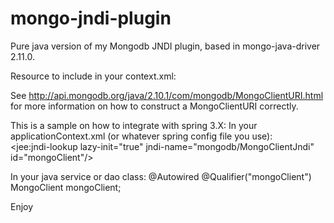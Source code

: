 mongo-jndi-plugin
=================

Pure java version of my Mongodb JNDI plugin, based in mongo-java-driver 2.11.0.

Resource to include in your context.xml:
<Resource name="mongodb/MongoClientJndi" auth="Container"
	type="com.mongodb.MongoClient" factory="com.mongodb.jndi.MongoClientJNDIFactory"
 mongoClientURI="mongodb://username:password@yourdomain.com:27017,username:password@yourdomain.com:27017,yourdomain:27017/collection?waitqueuemultiple=1500&amp;w=1&amp;maxpoolsize=40&amp;safe=true" />

See http://api.mongodb.org/java/2.10.1/com/mongodb/MongoClientURI.html for more information on how to construct a MongoClientURI correctly.


This is a sample on how to integrate with spring 3.X:
In your applicationContext.xml (or whatever spring config file you use):		
	<jee:jndi-lookup 
		lazy-init="true" 
		jndi-name="mongodb/MongoClientJndi" 
		id="mongoClient"/>
	
	
In your java service or dao class:
	@Autowired
	@Qualifier("mongoClient")
	MongoClient mongoClient;

Enjoy

